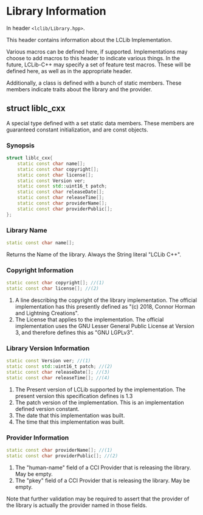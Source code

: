 # Library Information #

In header `<lclib/Library.hpp>`. 

This header contains information about the LCLib Implementation. 

Various macros can be defined here, if supported. Implementations may choose to add macros to this header to indicate various things. In the future, LCLib-C++ may specify a set of feature test macros. These will be defined here, as well as in the appropriate header. 

Additionally, a class is defined with a bunch of static members. These members indicate traits about the library and the provider. 

## struct liblc_cxx ##
A special type defined with a set static data members. These members are guaranteed constant initialization, and are const objects. 

### Synopsis ###

```cpp
struct liblc_cxx{
	static const char name[];
	static const char copyright[];
	static const char license[];
	static const Version ver;
	static const std::uint16_t patch;
	static const char releaseDate[];
	static const char releaseTime[];
	static const char providerName[];
	static const char providerPublic[];
};
```

### Library Name ###

```cpp
static const char name[];
```

Returns the Name of the library. Always the String literal "LCLib C++". 

### Copyright Information ###

```cpp
static const char copyright[]; //(1)
static const char license[]; //(2)
```

1. A line describing the copyright of the library implementation. The official implementation has this presently defined as "(c) 2018, Connor Horman and Lightning Creations". 
2. The License that applies to the implementation. The official implementation uses the GNU Lesser General Public License at Version 3, and therefore defines this as "GNU LGPLv3". 

### Library Version Information ###

```cpp
static const Version ver; //(1)
static const std::uint16_t patch; //(2)
static const char releaseDate[]; //(3)
static const char releaseTime[]; //(4)
``` 

1. The Present version of LCLib supported by the implementation. The present version this specification defines is 1.3
2. The patch version of the implementation. This is an implementation defined version constant. 
3. The date that this implementation was built. 
4. The time that this implementation was built. 

### Provider Information ###

```cpp
static const char providerName[]; //(1)
static const char providerPublic[]; //(2)
```

1. The "human-name" field of a CCI Provider that is releasing the library. May be empty. 
2. The "pkey" field of a CCI Provider that is releasing the library. May be empty. 

Note that further validation may be required to assert that the provider of the library is actually the provider named in those fields. 
